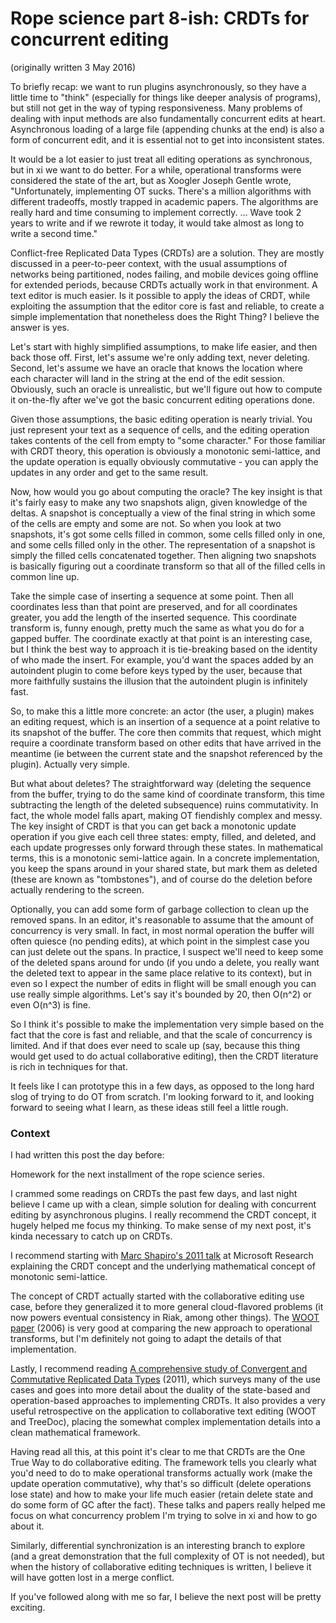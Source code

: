 # Rope science part 8-ish: CRDTs for concurrent editing

(originally written 3 May 2016)

To briefly recap: we want to run plugins asynchronously, so they have a little time to "think" (especially for things like deeper analysis of programs), but still not get in the way of typing responsiveness. Many problems of dealing with input methods are also fundamentally concurrent edits at heart. Asynchronous loading of a large file (appending chunks at the end) is also a form of concurrent edit, and it is essential not to get into inconsistent states.

It would be a lot easier to just treat all editing operations as synchronous, but in xi we want to do better. For a while, operational transforms were considered the state of the art, but as Xoogler Joseph Gentle wrote, "Unfortunately, implementing OT sucks. There's a million algorithms with different tradeoffs, mostly trapped in academic papers. The algorithms are really hard and time consuming to implement correctly. ... Wave took 2 years to write and if we rewrote it today, it would take almost as long to write a second time."

Conflict-free Replicated Data Types (CRDTs) are a solution. They are mostly discussed in a peer-to-peer context, with the usual assumptions of networks being partitioned, nodes failing, and mobile devices going offline for extended periods, because CRDTs actually work in that environment. A text editor is much easier. Is it possible to apply the ideas of CRDT, while exploiting the assumption that the editor core is fast and reliable, to create a simple implementation that nonetheless does the Right Thing? I believe the answer is yes.

Let's start with highly simplified assumptions, to make life easier, and then back those off. First, let's assume we're only adding text, never deleting. Second, let's assume we have an oracle that knows the location where each character will land in the string at the end of the edit session. Obviously, such an oracle is unrealistic, but we'll figure out how to compute it on-the-fly after we've got the basic concurrent editing operations done.

Given those assumptions, the basic editing operation is nearly trivial. You just represent your text as a sequence of cells, and the editing operation takes contents of the cell from empty to "some character." For those familiar with CRDT theory, this operation is obviously a monotonic semi-lattice, and the update operation is equally obviously commutative - you can apply the updates in any order and get to the same result.

Now, how would you go about computing the oracle? The key insight is that it's fairly easy to make any two snapshots align, given knowledge of the deltas. A snapshot is conceptually a view of the final string in which some of the cells are empty and some are not. So when you look at two snapshots, it's got some cells filled in common, some cells filled only in one, and some cells filled only in the other. The representation of a snapshot is simply the filled cells concatenated together. Then aligning two snapshots is basically figuring out a coordinate transform so that all of the filled cells in common line up.

Take the simple case of inserting a sequence at some point. Then all coordinates less than that point are preserved, and for all coordinates greater, you add the length of the inserted sequence. This coordinate transform is, funny enough, pretty much the same as what you do for a gapped buffer. The coordinate exactly at that point is an interesting case, but I think the best way to approach it is tie-breaking based on the identity of who made the insert. For example, you'd want the spaces added by an autoindent plugin to come before keys typed by the user, because that more faithfully sustains the illusion that the autoindent plugin is infinitely fast.

So, to make this a little more concrete: an actor (the user, a plugin) makes an editing request, which is an insertion of a sequence at a point relative to its snapshot of the buffer. The core then commits that request, which might require a coordinate transform based on other edits that have arrived in the meantime (ie between the current state and the snapshot referenced by the plugin). Actually very simple.

But what about deletes? The straightforward way (deleting the sequence from the buffer, trying to do the same kind of coordinate transform, this time subtracting the length of the deleted subsequence) ruins commutativity. In fact, the whole model falls apart, making OT fiendishly complex and messy. The key insight of CRDT is that you can get back a monotonic update operation if you give each cell three states: empty, filled, and deleted, and each update progresses only forward through these states. In mathematical terms, this is a monotonic semi-lattice again. In a concrete implementation, you keep the spans around in your shared state, but mark them as deleted (these are known as "tombstones"), and of course do the deletion before actually rendering to the screen.

Optionally, you can add some form of garbage collection to clean up the removed spans. In an editor, it's reasonable to assume that the amount of concurrency is very small. In fact, in most normal operation the buffer will often quiesce (no pending edits), at which point in the simplest case you can just delete out the spans. In practice, I suspect we'll need to keep some of the deleted spans around for undo (if you undo a delete, you really want the deleted text to appear in the same place relative to its context), but in even so I expect the number of edits in flight will be small enough you can use really simple algorithms. Let's say it's bounded by 20, then O(n^2) or even O(n^3) is fine.

So I think it's possible to make the implementation very simple based on the fact that the core is fast and reliable, and that the scale of concurrency is limited. And if that does ever need to scale up (say, because this thing would get used to do actual collaborative editing), then the CRDT literature is rich in techniques for that.

It feels like I can prototype this in a few days, as opposed to the long hard slog of trying to do OT from scratch. I'm looking forward to it, and looking forward to seeing what I learn, as these ideas still feel a little rough.﻿

### Context

I had written this post the day before:

Homework for the next installment of the rope science series.

I crammed some readings on CRDTs the past few days, and last night believe I came up with a clean, simple solution for dealing with concurrent editing by asynchronous plugins. I really recommend the CRDT concept, it hugely helped me focus my thinking. To make sense of my next post, it's kinda necessary to catch up on CRDTs.

I recommend starting with [Marc Shapiro's 2011 talk](https://www.microsoft.com/en-us/research/video/strong-eventual-consistency-and-conflict-free-replicated-data-types/) at Microsoft Research explaining the CRDT concept and the underlying mathematical concept of monotonic semi-lattice.

The concept of CRDT actually started with the collaborative editing use case, before they generalized it to more general cloud-flavored problems (it now powers eventual consistency in Riak, among other things). The [WOOT paper](https://hal.inria.fr/inria-00071240/document) (2006) is very good at comparing the new approach to operational transforms, but I'm definitely not going to adapt the details of that implementation.

Lastly, I recommend reading [A comprehensive study of Convergent and Commutative Replicated Data Types](http://hal.upmc.fr/inria-00555588/document) (2011), which surveys many of the use cases and goes into more detail about the duality of the state-based and operation-based approaches to implementing CRDTs. It also provides a very useful retrospective on the application to collaborative text editing (WOOT and TreeDoc), placing the somewhat complex implementation details into a clean mathematical framework.

Having read all this, at this point it's clear to me that CRDTs are the One True Way to do collaborative editing. The framework tells you clearly what you'd need to do to make operational transforms actually work (make the update operation commutative), why that's so difficult (delete operations lose state) and how to make your life much easier (retain delete state and do some form of GC after the fact). These talks and papers really helped me focus on what concurrency problem I'm trying to solve in xi and how to go about it.

Similarly, differential synchronization is an interesting branch to explore (and a great demonstration that the full complexity of OT is not needed), but when the history of collaborative editing techniques is written, I believe it will have gotten lost in a merge conflict.

If you've followed along with me so far, I believe the next post will be pretty exciting.﻿
